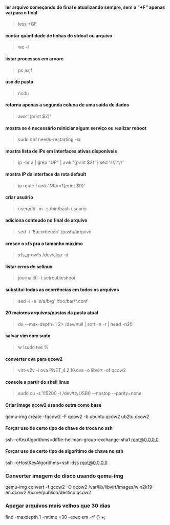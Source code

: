 #### ler arquivo começando do final e atualizando sempre, sem o "+F" apenas vai para o final
>less +GF
#### contar quantidade de linhas do stdout  ou arquivo
>wc -l
#### listar processos em arvore
>ps axjf
#### uso de pasta
>ncdu
#### retorna apenas a segunda coluna de uma saida de dados
>awk '{print $2}'
#### mostra se é necessário reiniciar  algum serviço ou realizar reboot
>sudo dnf needs-restarting -sr
#### mostra lista de IPs em interfaces ativas disponíveis
>ip -br a | grep "UP" | awk '{print $3}' | sed 's/\/.*//'
#### mostra IP da interface da rota default
>ip route | awk 'NR==1{print $9}'
#### criar usuário
>useradd -m -s /bin/bash usuario
#### adiciona conteudo no final de arquivo
>sed -i '$aconteudo' /pasta/arquivo
#### cresce o xfs pra o tamanho máximo
>xfs_growfs /dev/algo -d
#### listar erros de selinux
>journalctl -t setroubleshoot
#### substitui todas as ocorrências em todos os arquivos
>sed -i -e 's/a/b/g' /foo/bar/*.conf
#### 20 maiores arquivos/pastas da pasta atual
>du --max-depth=1 2> /dev/null | sort -n -r | head -n20
#### salvar vim com sudo
>w !sudo tee %
#### converter ova para qcow2
>virt-v2v -i ova PNET_4.2.10.ova -o libvirt -of qcow2
#### console a partir do shell linux
>sudo cu -s 115200 -l /dev/ttyUSB0 --nostop --parity=none
#### Criar image qcow2 usando outra como base
qemu-img create -fqcow2 -F qcow2 -b ubuntu.qcow2 ub2tu.qcow2
#### Forçar uso de certo tipo de chave de troca no ssh
ssh -oKexAlgorithms=diffie-hellman-group-exchange-sha1 root@0.0.0.0
#### Forçar uso de certo tipo de algoritimo de chave no ssh
ssh -oHostKeyAlgorithms=ssh-dss root@0.0.0.0
### Converter imagem de disco usando qemu-img
qemu-img convert -f qcow2 -O qcow2 /var/lib/libvirt/images/win2k19-en.qcow2 /home/publico/destino.qcow2
### Apagar arquivos mais velhos que 30 dias
find -maxdepth 1 -mtime +30 -exec em -rf {} +;
